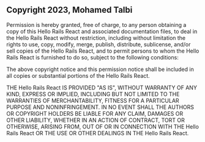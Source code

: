 ## Copyright 2023, Mohamed Talbi

Permission is hereby granted, free of charge, to any person obtaining a copy of this Hello Rails React and associated documentation files, to deal in the Hello Rails React without restriction, including without limitation the rights to use, copy, modify, merge, publish, distribute, sublicense, and/or sell copies of the Hello Rails React, and to permit persons to whom the Hello Rails React is furnished to do so, subject to the following conditions:

The above copyright notice and this permission notice shall be included in all copies or substantial portions of the Hello Rails React.

THE Hello Rails React IS PROVIDED "AS IS", WITHOUT WARRANTY OF ANY KIND, EXPRESS OR IMPLIED, INCLUDING BUT NOT LIMITED TO THE WARRANTIES OF MERCHANTABILITY, FITNESS FOR A PARTICULAR PURPOSE AND NONINFRINGEMENT. IN NO EVENT SHALL THE AUTHORS OR COPYRIGHT HOLDERS BE LIABLE FOR ANY CLAIM, DAMAGES OR OTHER LIABILITY, WHETHER IN AN ACTION OF CONTRACT, TORT OR OTHERWISE, ARISING FROM, OUT OF OR IN CONNECTION WITH THE Hello Rails React OR THE USE OR OTHER DEALINGS IN THE Hello Rails React.
